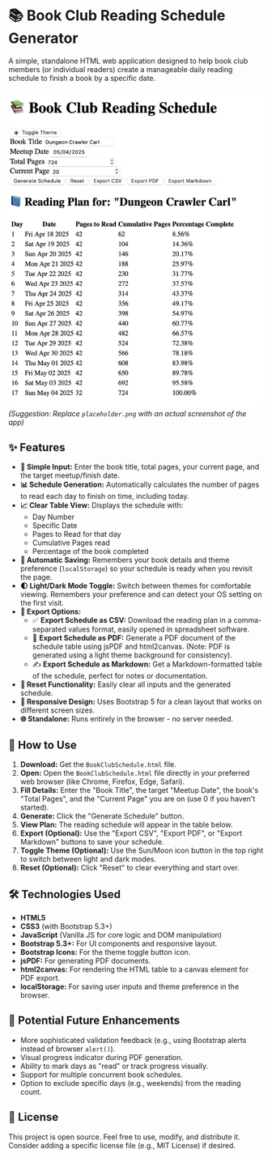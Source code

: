 # 📚 Book Club Reading Schedule Generator

A simple, standalone HTML web application designed to help book club members (or individual readers) create a manageable daily reading schedule to finish a book by a specific date.

![App Screenshot](screenshot.png)
*(Suggestion: Replace `placeholder.png` with an actual screenshot of the app)*

## ✨ Features

*   **📅 Simple Input:** Enter the book title, total pages, your current page, and the target meetup/finish date.
*   **📊 Schedule Generation:** Automatically calculates the number of pages to read each day to finish on time, including today.
*   **📈 Clear Table View:** Displays the schedule with:
    *   Day Number
    *   Specific Date
    *   Pages to Read for that day
    *   Cumulative Pages read
    *   Percentage of the book completed
*   **💾 Automatic Saving:** Remembers your book details and theme preference (`localStorage`) so your schedule is ready when you revisit the page.
*   **🌓 Light/Dark Mode Toggle:** Switch between themes for comfortable viewing. Remembers your preference and can detect your OS setting on the first visit.
*   **🚀 Export Options:**
    *   ✅ **Export Schedule as CSV:** Download the reading plan in a comma-separated values format, easily opened in spreadsheet software.
    *   📄 **Export Schedule as PDF:** Generate a PDF document of the schedule table using jsPDF and html2canvas. (Note: PDF is generated using a light theme background for consistency).
    *   ✍️ **Export Schedule as Markdown:** Get a Markdown-formatted table of the schedule, perfect for notes or documentation.
*   **🔄 Reset Functionality:** Easily clear all inputs and the generated schedule.
*   **📱 Responsive Design:** Uses Bootstrap 5 for a clean layout that works on different screen sizes.
*   **🌐 Standalone:** Runs entirely in the browser - no server needed.

## 🚀 How to Use

1.  **Download:** Get the `BookClubSchedule.html` file.
2.  **Open:** Open the `BookClubSchedule.html` file directly in your preferred web browser (like Chrome, Firefox, Edge, Safari).
3.  **Fill Details:** Enter the "Book Title", the target "Meetup Date", the book's "Total Pages", and the "Current Page" you are on (use 0 if you haven't started).
4.  **Generate:** Click the "Generate Schedule" button.
5.  **View Plan:** The reading schedule will appear in the table below.
6.  **Export (Optional):** Use the "Export CSV", "Export PDF", or "Export Markdown" buttons to save your schedule.
7.  **Toggle Theme (Optional):** Use the Sun/Moon icon button in the top right to switch between light and dark modes.
8.  **Reset (Optional):** Click "Reset" to clear everything and start over.

## 🛠️ Technologies Used

*   **HTML5**
*   **CSS3** (with Bootstrap 5.3+)
*   **JavaScript** (Vanilla JS for core logic and DOM manipulation)
*   **Bootstrap 5.3+:** For UI components and responsive layout.
*   **Bootstrap Icons:** For the theme toggle button icon.
*   **jsPDF:** For generating PDF documents.
*   **html2canvas:** For rendering the HTML table to a canvas element for PDF export.
*   **localStorage:** For saving user inputs and theme preference in the browser.

## 🔮 Potential Future Enhancements

*   More sophisticated validation feedback (e.g., using Bootstrap alerts instead of browser `alert()`).
*   Visual progress indicator during PDF generation.
*   Ability to mark days as "read" or track progress visually.
*   Support for multiple concurrent book schedules.
*   Option to exclude specific days (e.g., weekends) from the reading count.

## 📄 License

This project is open source. Feel free to use, modify, and distribute it. Consider adding a specific license file (e.g., MIT License) if desired.
